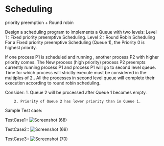 # Scheduling

priority preemption + Round robin

Design a scheduling program to implements a Queue with two levels:
Level 1 : Fixed priority preemptive Scheduling.
Level 2 : Round Robin Scheduling For a Fixed priority preemptive Scheduling (Queue 1), the Priority 0 is highest priority. 

If one process P1 is scheduled and running , another process P2 with higher priority comes. The New process (high priority) process P2 preempts currently running process P1 and process P1 will go to second level queue. Time for which process will strictly execute must be considered in the multiples of 2..
All the processes in second level queue will complete their execution according to round robin scheduling.

Consider: 
        1. Queue 2 will be processed after Queue 1 becomes empty. 

        2. Priority of Queue 2 has lower priority than in Queue 1. 


Sample Test case:

TestCase1::
![Screenshot (68)](https://user-images.githubusercontent.com/47757720/56092086-13846700-5ed5-11e9-9650-9edf766a2db1.png)

TestCase2::
![Screenshot (69)](https://user-images.githubusercontent.com/47757720/56092126-84c41a00-5ed5-11e9-80a8-9f5d82b391f5.png)

TestCase3::
![Screenshot (70)](https://user-images.githubusercontent.com/47757720/56092127-85f54700-5ed5-11e9-974e-37ff558b425a.png)
